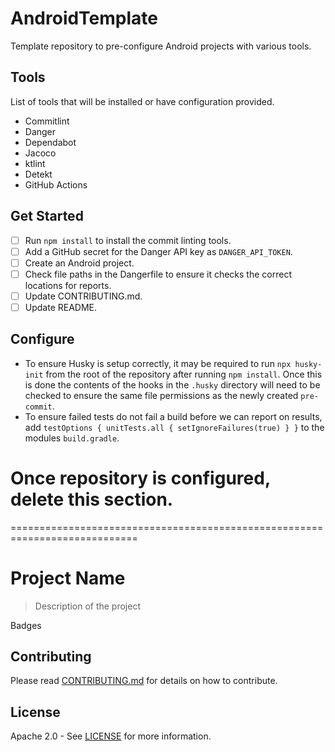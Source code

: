 # AndroidTemplate

Template repository to pre-configure Android projects with various tools.

## Tools

List of tools that will be installed or have configuration provided.

- Commitlint
- Danger
- Dependabot
- Jacoco
- ktlint
- Detekt
- GitHub Actions

## Get Started

- [ ] Run `npm install` to install the commit linting tools.
- [ ] Add a GitHub secret for the Danger API key as `DANGER_API_TOKEN`.
- [ ] Create an Android project.
- [ ] Check file paths in the Dangerfile to ensure it checks the correct locations for reports.
- [ ] Update CONTRIBUTING.md.
- [ ] Update README.

## Configure

- To ensure Husky is setup correctly, it may be required to run `npx husky-init` from the root of the repository after running `npm install`. Once this is done the contents of the hooks in the `.husky` directory will need to be checked to ensure the same file permissions as the newly created `pre-commit`.
- To ensure failed tests do not fail a build before we can report on results, add `testOptions { unitTests.all { setIgnoreFailures(true) } }` to the modules `build.gradle`.

# Once repository is configured, delete this section.

============================================================================

# Project Name

> Description of the project

Badges

<!-- If Application
> Google Play Link
> Screenshots

## Features

## Tech Stack
-->

<!-- If Library
## Installation

## Usage example

## Configuration

-->

## Contributing

Please read [CONTRIBUTING.md](CONTRIBUTING_URL_HERE) for details on how to contribute.

## License

Apache 2.0 - See [LICENSE](LICENSE_URL_HERE) for more information.
